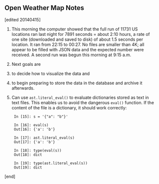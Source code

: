 ## Open Weather Map Notes

[edited 20140415]

1. This morning the computer showed that the full run of 11731 US locations ran last night for 7891 seconds = about 2:10 hours, a rate of one site (downloaded and saved to disk) of about 1.5 seconds per location. It ran from 22:15 to 00:27. No files are smaller than 4K; all appear to be filled with JSON data and the expected number were received. A second run was begun this morning at 9:15 a.m.

1. Next goals are 

  2. to decide how to visualize the data and 
  2. to begin preparing to store the data in the database and archive it afterwards.

1. Can use `ast.literal_eval()` to evaluate dictionaries stored as text in text files. This enables us to avoid the dangerous `eval()` function. If the content of the file is a dictionary, it should work correctly:

        In [15]: s = '{"a": "b"}'
        
        In [16]: eval(s)
        Out[16]: {'a': 'b'}
        
        In [17]: ast.literal_eval(s)
        Out[17]: {'a': 'b'}
        
        In [18]: type(eval(s))
        Out[18]: dict
        
        In [19]: type(ast.literal_eval(s))
        Out[19]: dict


[end]
